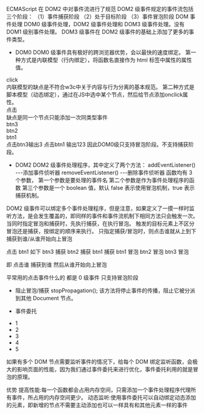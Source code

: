 ECMAScript 在 DOM2 中对事件流进行了规范
DOM2 级事件规定的事件流包括三个阶段： （1）事件捕获阶段 （2）处于目标阶段 （3）事件冒泡阶段
DOM 事件处理
DOM0 级事件处理，DOM2 级事件处理和 DOM3 级事件处理。没有 DOM1 级别事件处理。
DOM3 级事件在 DOM2 级事件的基础上添加了更多的事件类型。

- DOM0
  DOM0 级事件具有极好的跨浏览器优势，会以最快的速度绑定。
  第一种方式是内联模型（行内绑定），将函数名直接作为 html 标签中属性的属性值。

<div onclick="btnClick()">click</div>
<script>
function btnClick(){
    console.log("hello");
}
</script>
内联模型的缺点是不符合w3c中关于内容与行为分离的基本规范。
第二种方式是脚本模型（动态绑定），通过在JS中选中某个节点，然后给节点添加onclick属性。
<div id="btn">点击</div>
<script>
var btn=document.getElementById("btn");
btn.onclick=function(){
    console.log("hello");
}
</script>
缺点是同一个节点只能添加一次同类型事件

<div id="btn3">
    btn3
    <div id="btn2">
        btn2
        <div id="btn1">
            btn1
        </div>
    </div>
</div>
<script>
    let btn1 = document.getElementById("btn1");
    let btn2 = document.getElementById("btn2");
    let btn3 = document.getElementById("btn3");
    btn1.onclick=function(){
        console.log(1)
    }
    btn2.onclick=function(){
        console.log(2)
    }
    btn3.onclick=function(){
        console.log(3)
    }
</script>
点击btn3输出3 点击btn1 输出123 因此DOM0级只支持冒泡阶段。不支持捕获阶段。

- DOM2
  DOM2 级事件处理程序，其中定义了两个方法：
  addEventListener() ---添加事件侦听器
  removeEventListener() ---删除事件侦听器
  函数均有 3 个参数， 第一个参数是要处理的事件名 第二个参数是作为事件处理程序的函数
  第三个参数是一个 boolean 值，默认 false 表示使用冒泡机制，true 表示捕获机制。

DOM2 级事件可以绑定多个事件处理程序，但是注意，如果定义了一摸一样时监听方法，是会发生覆盖的，即同样的事件和事件流机制下相同方法只会触发一次。
当同时指定冒泡和捕获时，先执行捕获，在执行冒泡。
触发的目标元素上不区分冒泡还是捕获，按绑定的顺序来执行。
只指定捕获/冒泡时，则点击谁就从上到下捕获到谁/从谁开始向上冒泡

<script>
btn1.addEventListener('click',function(){
    console.log('btn1捕获')
}, true)
btn1.addEventListener('click',function(){
    console.log('btn1冒泡')
}, false)

btn2.addEventListener('click',function(){
    console.log('btn2捕获')
}, true)
btn2.addEventListener('click',function(){
    console.log('btn2冒泡')
}, false)

btn3.addEventListener('click',function(){
    console.log('btn3捕获')
}, true)
btn3.addEventListener('click',function(){
    console.log('btn2冒泡')
}, false)
</script>

点击 btn1 如下
btn3 捕获
btn2 捕获
btn1 捕获
btn1 冒泡
btn2 冒泡
btn3 冒泡

即 点击谁 捕获到谁 然后从谁开始向上冒泡

平常用的点击事件什么的 都是 0 级事件 只支持冒泡阶段

- 阻止冒泡/捕获 stopPropagation(); 该方法将停止事件的传播，阻止它被分派到其他 Document 节点。

- 事件委托

<ul>
    <li>1</li>
    <li>2</li>
    <li>3</li>
    <li>4</li>
    <li>5</li>
</ul>
<script>
    var li_list = document.getElementsByTagName('li')
    for(let index = 0;index<li_list.length;index++){
        li_list[index].addEventListener('click', function(ev){
            // currentTarget返回的是绑定事件的元素
            console.log(ev.currentTarget.innerHTML)
        })
    }
</script>

如果有多个 DOM 节点需要监听事件的情况下，给每个 DOM 绑定监听函数，会极大的影响页面的性能，因为我们通过事件委托来进行优化，事件委托利用的就是冒泡的原理。

<script>
var ul_dom = document.getElementsByTagName('ul')
ul_dom[0].addEventListener('click', function(ev){  
    // target返回触发事件的元素，不一定是绑定事件的元素
    console.log(ev.target.innerHTML)
})
</script>

优势
提高性能:每一个函数都会占用内存空间，只需添加一个事件处理程序代理所有事件，所占用的内存空间更少。
动态监听:使用事件委托可以自动绑定动态添加的元素，即新增的节点不需要主动添加也可以一样具有和其他元素一样的事件

<!--
addEventListener()是标准的绑定事件监听函数的方法，是W3C所支持的，Chrome、FireFox、Opera、Safari、IE9.0及其以上版本都支持该函数；但是，IE8.0及其以下版本不支持该方法，它使用attachEvent()来绑定事件监听函数。所以，这种绑定事件的方法必须要处理浏览器兼容问题。 
 -->